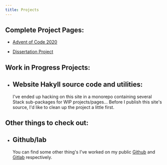 ```yaml
---
title: Projects
---
```


<article>

## Complete Project Pages:

- [Advent of Code 2020](/AOC2020/AdventOfCode.html)

- [Dissertation Project](/dissertation.html)

## Work in Progress Projects:

- ## Website Hakyll source code and utilities:

  I've ended up hacking on this site in a monorepo containing several Stack sub-packages for WIP projects/pages... 
  Before I publish this site's source, I'd like to clean up the project a little first.
  
## Other things to check out:
- ## Github/lab
  You can find some other thing's I've worked on my public [Github](https://github.com/t1lde) and [Gitlab](https://gitlab.com/t1lde) respectively.
 
  


</article>
